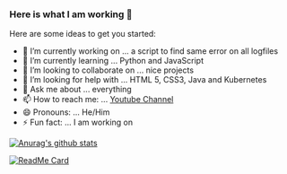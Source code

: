 ### Here is what I am working 👋


Here are some ideas to get you started:

- 🔭 I’m currently working on ... a script to find same error on all logfiles
- 🌱 I’m currently learning ... Python and JavaScript
- 👯 I’m looking to collaborate on ... nice projects
- 🤔 I’m looking for help with ... HTML 5, CSS3, Java and Kubernetes
- 💬 Ask me about ... everything
- 📫 How to reach me: ... [Youtube Channel](https://www.youtube.com/user/halo2404)
- 😄 Pronouns: ... He/Him
- ⚡ Fun fact: ... I am working on

[![Anurag's github stats](https://github-readme-stats.vercel.app/api?username=halo2404)](https://github.com/halo2404/github-readme-stats)

[![ReadMe Card](https://github-readme-stats.vercel.app/api/pin/?username=halo2404&repo=github-readme-stats)](https://github.com/halo2404/github-readme-stats)
